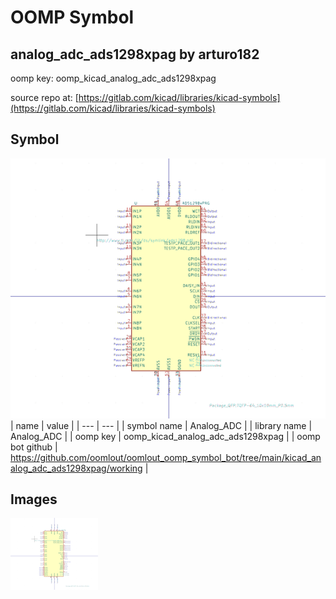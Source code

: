 # OOMP Symbol  
## analog_adc_ads1298xpag  by arturo182  
  
oomp key: oomp_kicad_analog_adc_ads1298xpag  
  
source repo at: [https://gitlab.com/kicad/libraries/kicad-symbols](https://gitlab.com/kicad/libraries/kicad-symbols)  
## Symbol  
  
[![working.png](working_600.png)](working.png)  
| name | value | 
| --- | --- | 
| symbol name | Analog_ADC | 
| library name | Analog_ADC | 
| oomp key | oomp_kicad_analog_adc_ads1298xpag | 
| oomp bot github | https://github.com/oomlout/oomlout_oomp_symbol_bot/tree/main/kicad_analog_adc_ads1298xpag/working | 
## Images  
  
[![working.png](working_140.png)](working.png)  
